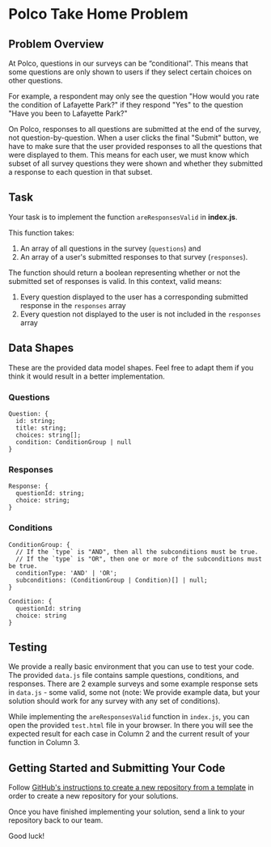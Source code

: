 # Polco Take Home Problem

## Problem Overview

At Polco, questions in our surveys can be “conditional”. This means that some questions are only shown to users if they select certain choices on other questions.

For example, a respondent may only see the question "How would you rate the condition of Lafayette Park?" if they respond "Yes" to the question "Have you been to Lafayette Park?"

On Polco, responses to all questions are submitted at the end of the survey, not question-by-question. When a user clicks the final "Submit" button, we have to make sure that the user provided responses to all the questions that were displayed to them. This means for each user, we must know which subset of all survey questions they were shown and whether they submitted a response to each question in that subset.

## Task

Your task is to implement the function `areResponsesValid` in **index.js**.

This function takes:

1. An array of all questions in the survey (`questions`) and
2. An array of a user's submitted responses to that survey (`responses`).

The function should return a boolean representing whether or not the submitted set of responses is valid. In this context, valid means:

1. Every question displayed to the user has a corresponding submitted response in the `responses` array
2. Every question not displayed to the user is not included in the `responses` array

## Data Shapes

These are the provided data model shapes.
Feel free to adapt them if you think it would result in a better implementation.

### Questions

```
Question: {
  id: string;
  title: string;
  choices: string[];
  condition: ConditionGroup | null
}
```

### Responses

```
Response: {
  questionId: string;
  choice: string;
}
```

### Conditions

```
ConditionGroup: {
  // If the `type` is "AND", then all the subconditions must be true.
  // If the `type` is "OR", then one or more of the subconditions must be true.
  conditionType: 'AND' | 'OR';
  subconditions: (ConditionGroup | Condition)[] | null;
}
```

```
Condition: {
  questionId: string
  choice: string
}
```

## Testing

We provide a really basic environment that you can use to test your code. The provided `data.js` file contains sample questions, conditions, and responses. There are 2 example surveys and some example response sets in `data.js` - some valid, some not (note: We provide example data, but your solution should work for any survey with any set of conditions).

While implementing the `areResponsesValid` function in `index.js`, you can open the provided `test.html` file in your browser. In there you will see the expected result for each case in Column 2 and the current result of your function in Column 3.

## Getting Started and Submitting Your Code

Follow [GitHub's instructions to create a new repository from a template](https://docs.github.com/en/repositories/creating-and-managing-repositories/creating-a-repository-from-a-template) in order to create a new repository for your solutions.

Once you have finished implementing your solution, send a link to your repository back to our team.

Good luck!

